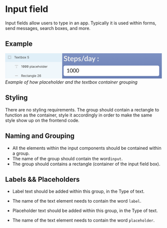 # Input field
Input fields allow users to type in an app. Typically it is used within forms, send messages, search boxes, and more.

## Example
![Example screenshot of textbox layers and group](https://github.com/ImagineThisNHS/ImagineThisNHS.github.io/blob/master/guidelines/assets/textbox/textbox%20fig.png?raw=true)
_Example of how placeholder and the textbox container grouping_

## Styling
There are no styling requirements. The group should contain a rectangle to function as the container, style it accordingly in order to make the same style show up on the frontend code.  

## Naming and Grouping
* All the elements within the input components should be contained within a group.
* The name of the group should contain the word`input`.
* The group should contains a rectangle (container of the input field box).

## Labels && Placeholders
* Label text should be added within this group, in the Type of text.
* The name of the text element needs to contain the word `label`.

* Placeholder text should be added within this group, in the Type of text.
* The name of the text element needs to contain the word `placeholder`.
